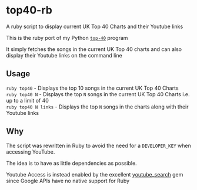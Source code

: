 # top40-rb
A ruby script to display current UK Top 40 Charts and their Youtube links

This is the ruby port of my Python [`top-40`](https://github.com/kevgathuku/top40) program 

It simply fetches the songs in the current UK Top 40 charts and can also display their Youtube links on the command line


## Usage

`ruby top40`          - Displays the top 10 songs in the current UK Top 40 Charts  
`ruby top40 N`        - Displays the top `N` songs in the current UK Top 40 Charts i.e. up to a limit of 40  
`ruby top40 N links`  - Displays the top `N` songs in the charts along with their Youtube links  

## Why 

The script was rewritten in Ruby to avoid the need for a `DEVELOPER_KEY` when accessing YouTube.

The idea is to have as little dependencies as possible.

Youtube Access is instead enabled by the excellent [youtube_search](https://rubygems.org/gems/youtube_search) gem
since Google APIs have no native support for Ruby
